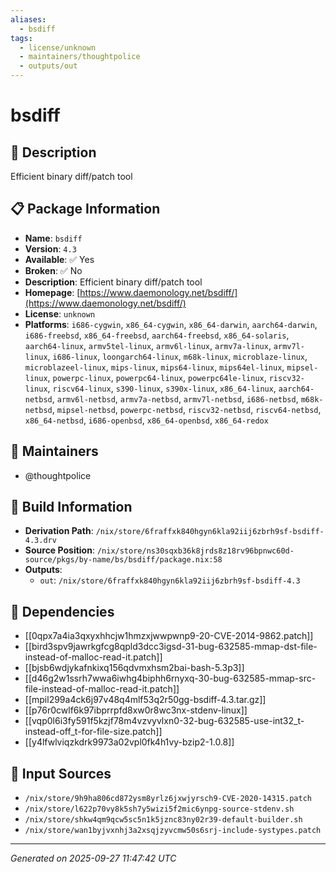 ```yaml
---
aliases:
  - bsdiff
tags:
  - license/unknown
  - maintainers/thoughtpolice
  - outputs/out
---
```


# bsdiff

## 📝 Description

Efficient binary diff/patch tool

## 📋 Package Information

- **Name**: `bsdiff`
- **Version**: `4.3`
- **Available**: ✅ Yes
- **Broken**: ✅ No
- **Description**: Efficient binary diff/patch tool
- **Homepage**: [https://www.daemonology.net/bsdiff/](https://www.daemonology.net/bsdiff/)
- **License**: `unknown`
- **Platforms**: `i686-cygwin`, `x86_64-cygwin`, `x86_64-darwin`, `aarch64-darwin`, `i686-freebsd`, `x86_64-freebsd`, `aarch64-freebsd`, `x86_64-solaris`, `aarch64-linux`, `armv5tel-linux`, `armv6l-linux`, `armv7a-linux`, `armv7l-linux`, `i686-linux`, `loongarch64-linux`, `m68k-linux`, `microblaze-linux`, `microblazeel-linux`, `mips-linux`, `mips64-linux`, `mips64el-linux`, `mipsel-linux`, `powerpc-linux`, `powerpc64-linux`, `powerpc64le-linux`, `riscv32-linux`, `riscv64-linux`, `s390-linux`, `s390x-linux`, `x86_64-linux`, `aarch64-netbsd`, `armv6l-netbsd`, `armv7a-netbsd`, `armv7l-netbsd`, `i686-netbsd`, `m68k-netbsd`, `mipsel-netbsd`, `powerpc-netbsd`, `riscv32-netbsd`, `riscv64-netbsd`, `x86_64-netbsd`, `i686-openbsd`, `x86_64-openbsd`, `x86_64-redox`
## 👥 Maintainers

- @thoughtpolice


## 🔧 Build Information

- **Derivation Path**: `/nix/store/6fraffxk840hgyn6kla92iij6zbrh9sf-bsdiff-4.3.drv`
- **Source Position**: `/nix/store/ns30sqxb36k8jrds8z18rv96bpnwc60d-source/pkgs/by-name/bs/bsdiff/package.nix:58`
- **Outputs**:
  - `out`:  `/nix/store/6fraffxk840hgyn6kla92iij6zbrh9sf-bsdiff-4.3`

## 🔗 Dependencies

- [[0qpx7a4ia3qxyxhhcjw1hmzxjwwpwnp9-20-CVE-2014-9862.patch]]
- [[bird3spv9jawrkgfcg8qpld3dcc3igsd-31-bug-632585-mmap-dst-file-instead-of-malloc-read-it.patch]]
- [[bjsb6wdjykafnkixq156qdvmxhsm2bai-bash-5.3p3]]
- [[d46g2w1ssrh7wwa6iwhg4biphh6rnyxq-30-bug-632585-mmap-src-file-instead-of-malloc-read-it.patch]]
- [[mpil299a4ck6j97v48q4mlf53q2r50gg-bsdiff-4.3.tar.gz]]
- [[p76r0cwlf6k97ibprrpfd8xw0r8wc3nx-stdenv-linux]]
- [[vqp0l6i3fy591f5kzjf78m4vzvyvlxn0-32-bug-632585-use-int32_t-instead-off_t-for-file-size.patch]]
- [[y4lfwlviqzkdrk9973a02vpl0fk4h1vy-bzip2-1.0.8]]

## 📁 Input Sources

- `/nix/store/9h9ha806cd872ysm8yrlz6jxwjyrsch9-CVE-2020-14315.patch`
- `/nix/store/l622p70vy8k5sh7y5wizi5f2mic6ynpg-source-stdenv.sh`
- `/nix/store/shkw4qm9qcw5sc5n1k5jznc83ny02r39-default-builder.sh`
- `/nix/store/wan1byjvxnhj3a2xsqjzyvcmw50s6srj-include-systypes.patch`

---
*Generated on 2025-09-27 11:47:42 UTC*
